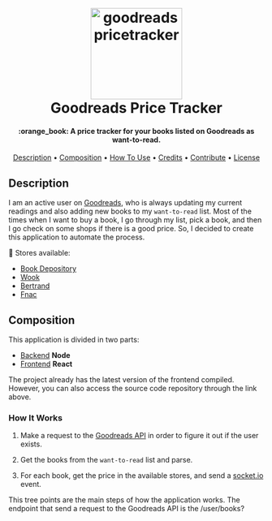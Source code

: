 
<h1 align="center">
  <br>
    <a href="https://github.com/soltex1/goodreads-price-tracker-backend"><img src="https://cryptic-waters-92928.herokuapp.com/static/media/header.16a85765.png" alt="goodreadspricetracker" width="180"></a>
  <br>
  Goodreads Price Tracker
  <br>
</h1>

<h4 align="center">:orange_book: A price tracker for your books listed on Goodreads as want-to-read.</h4>

<p align="center">
  <a href="#description">Description</a> •
  <a href="#composition">Composition</a> •
  <a href="#how-to-use">How To Use</a> •
  <a href="#credits">Credits</a> •
  <a href="#contribue">Contribute</a> •
  <a href="#license">License</a>
</p>

## Description

I am an active user on [Goodreads](https://www.goodreads.com/), who is always updating my current readings and also adding new books to my `want-to-read` list. Most of the times when I want to buy a book, I go through my list, pick a book, and then I go check on some shops if there is a good price. So, I decided to create this application to automate the process.

:convenience_store: Stores available:

* [Book Depository](https://www.bookdepository.com/)
* [Wook](https://www.wook.pt/) 
* [Bertrand](https://www.bertrand.pt/) 
* [Fnac](https://www.fnac.pt/)

## Composition

This application is divided in two parts:

* [Backend](https://github.com/soltex1/goodreads-price-tracker-backend) **Node**
* [Frontend](https://github.com/soltex1/goodreads-price-tracker-frontend) **React**

The project already has the latest version of the frontend compiled. However, you can also access the source code repository through the link above.


### How It Works

1. Make a request to the [Goodreads API](https://www.goodreads.com/api) in order to figure it out if the user exists.

2. Get the books from the `want-to-read` list and parse.

3. For each book, get the price in the available stores, and send a [socket.io](https://socket.io/) event.

This tree points are the main steps of how the application works. The endpoint that send a request to the Goodreads API is the /user/books?
